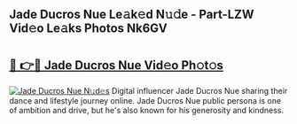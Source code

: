## Jade Ducros Nue Le𝚊k𝚎d N𝚞𝚍e - Part-LZW Vid𝚎o Le𝚊ks Photos Nk6GV

# <h2><a href="http://fb6wxq.evod.top/?m=Jade+Ducros+Nue">🔗 👉🔴 Jade Ducros Nue Vid𝚎o Ph𝚘t𝚘s</a></h2>

[![Jade Ducros Nue N𝚞d𝚎s](https://i.imgur.com/8V9OHl7.gif)](http://fb6wxq.evod.top/?m=Jade+Ducros+Nue)
Digital influencer Jade Ducros Nue sharing their dance and lifestyle journey online. Jade Ducros Nue public persona is one of ambition and drive, but he's also known for his generosity and kindness. 
